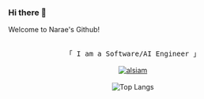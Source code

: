 ### Hi there 👋

Welcome to Narae's Github!

<div align="center"> <!-- Center aligns the following content -->
  <samp>
    <br>
    「 I am a Software/AI Engineer 」
    <br>
    <br>
  </samp>
</div>

<div align="center"> <!-- Center aligns the following content -->
  <a href="[https://linkedin.com/in/al-siam](https://www.linkedin.com/in/narae-lee-a3390721b/)" target="_blank">
    <img src="https://img.shields.io/badge/LinkedIn-0077B5?style=for-the-badge&logo=linkedin&logoColor=white" alt="alsiam"/>
  </a>
</div>
<br />

<!-- Center aligns the GitHub top languages section -->
<div align="center">
  <img src="https://github-readme-stats.vercel.app/api/top-langs/?username=naraeleee&exclude_repo=UTimetable" alt="Top Langs"/>
</div>

<!--
**naraeleee/naraeleee** is a ✨ _special_ ✨ repository because its `README.md` (this file) appears on your GitHub profile.
Here are some ideas to get you started:
- 🔭 I’m currently working on ...
- 🌱 I’m currently learning ...
- 👯 I’m looking to collaborate on ...
- 🤔 I’m looking for help with ...
- 💬 Ask me about ...
- 📫 How to reach me: ...
- 😄 Pronouns: ...
- ⚡ Fun fact: ...
-->
